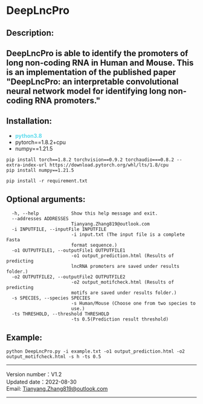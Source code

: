 DeepLncPro
====
Description:
------------
DeepLncPro is able to identify the promoters of long non-coding RNA in Human and Mouse.
This is an implementation of the published paper "DeepLncPro: an interpretable convolutional neural network model for identifying long non-coding RNA promoters."
-------------
Installation:
-------------
- <span  style="color: #5bdaed; font-weight: bold">python3.8</span>
- pytorch==1.8.2+cpu
- numpy==1.21.5
``` 
pip install torch==1.8.2 torchvision==0.9.2 torchaudio===0.8.2 --extra-index-url https://download.pytorch.org/whl/lts/1.8/cpu
pip install numpy==1.21.5
``` 
``` 
pip install -r requirement.txt
``` 
Optional arguments:
-------------------
```
  -h, --help            Show this help message and exit.
  --addresses ADDRESSES
                        Tianyang.Zhang819@outlook.com
  -i INPUTFILE, --inputFile INPUTFILE
                        -i input.txt (The input file is a complete Fasta
                        format sequence.)
  -o1 OUTPUTFILE1, --outputFile1 OUTPUTFILE1
                        -o1 output_prediction.html (Results of predicting 
                        lncRNA promoters are saved under results folder.)
  -o2 OUTPUTFILE2, --outputFile2 OUTPUTFILE2
                        -o2 output_motifcheck.html (Results of predicting 
                        motifs are saved under results folder.)
  -s SPECIES, --species SPECIES
                        -s Human/Mouse (Choose one from two species to
                        use.)
  -ts THRESHOLD, --threshold THRESHOLD  
                        -ts 0.5(Prediction result threshold)
```
Example:
--------
```
python DeepLncPro.py -i example.txt -o1 output_prediction.html -o2 output_motifcheck.html -s h -ts 0.5
```
***
Version number：V1.2 <br>
Updated date：2022-08-30 <br>
Email: Tianyang.Zhang819@outlook.com
***
